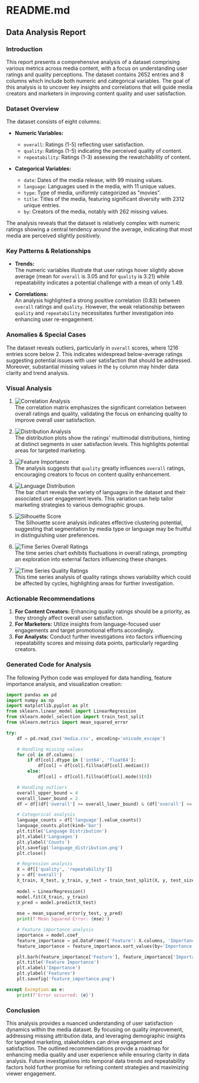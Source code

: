 # README.md

## Data Analysis Report

### Introduction

This report presents a comprehensive analysis of a dataset comprising various metrics across media content, with a focus on understanding user ratings and quality perceptions. The dataset contains 2652 entries and 8 columns which include both numeric and categorical variables. The goal of this analysis is to uncover key insights and correlations that will guide media creators and marketers in improving content quality and user satisfaction.

### Dataset Overview

The dataset consists of eight columns:

- **Numeric Variables:**  
  - `overall`: Ratings (1-5) reflecting user satisfaction.  
  - `quality`: Ratings (1-5) indicating the perceived quality of content.  
  - `repeatability`: Ratings (1-3) assessing the rewatchability of content.

- **Categorical Variables:**  
  - `date`: Dates of the media release, with 99 missing values.  
  - `language`: Languages used in the media, with 11 unique values.  
  - `type`: Type of media, uniformly categorized as "movies".  
  - `title`: Titles of the media, featuring significant diversity with 2312 unique entries.  
  - `by`: Creators of the media, notably with 262 missing values.

The analysis reveals that the dataset is relatively complex with numeric ratings showing a central tendency around the average, indicating that most media are perceived slightly positively.

### Key Patterns & Relationships

- **Trends:**  
  The numeric variables illustrate that user ratings hover slightly above average (mean for `overall` is 3.05 and for `quality` is 3.21) while repeatability indicates a potential challenge with a mean of only 1.49.

- **Correlations:**  
  An analysis highlighted a strong positive correlation (0.83) between `overall` ratings and `quality`. However, the weak relationship between `quality` and `repeatability` necessitates further investigation into enhancing user re-engagement.

### Anomalies & Special Cases

The dataset reveals outliers, particularly in `overall` scores, where 1216 entries score below 2. This indicates widespread below-average ratings suggesting potential issues with user satisfaction that should be addressed. Moreover, substantial missing values in the `by` column may hinder data clarity and trend analysis.

### Visual Analysis

1. ![Correlation Analysis](correlation.png)  
   The correlation matrix emphasizes the significant correlation between overall ratings and quality, validating the focus on enhancing quality to improve overall user satisfaction.

2. ![Distribution Analysis](distributions.png)  
   The distribution plots show the ratings' multimodal distributions, hinting at distinct segments in user satisfaction levels. This highlights potential areas for targeted marketing.

3. ![Feature Importance](feature_importance.png)  
   The analysis suggests that `quality` greatly influences `overall` ratings, encouraging creators to focus on content quality enhancement.

4. ![Language Distribution](language_distribution.png)  
   The bar chart reveals the variety of languages in the dataset and their associated user engagement levels. This variation can help tailor marketing strategies to various demographic groups.

5. ![Silhouette Score](silhouette.png)  
   The Silhouette score analysis indicates effective clustering potential, suggesting that segmentation by media type or language may be fruitful in distinguishing user preferences.

6. ![Time Series Overall Ratings](timeseries_date_overall.png)  
   The time series chart exhibits fluctuations in overall ratings, prompting an exploration into external factors influencing these changes.

7. ![Time Series Quality Ratings](timeseries_date_quality.png)  
   This time series analysis of quality ratings shows variability which could be affected by cycles, highlighting areas for further investigation.

### Actionable Recommendations

1. **For Content Creators:** Enhancing quality ratings should be a priority, as they strongly affect overall user satisfaction.
2. **For Marketers:** Utilize insights from language-focused user engagements and target promotional efforts accordingly.
3. **For Analysts:** Conduct further investigations into factors influencing repeatability scores and missing data points, particularly regarding creators.

### Generated Code for Analysis

The following Python code was employed for data handling, feature importance analysis, and visualization creation:

```python
import pandas as pd
import numpy as np
import matplotlib.pyplot as plt
from sklearn.linear_model import LinearRegression
from sklearn.model_selection import train_test_split
from sklearn.metrics import mean_squared_error

try:
    df = pd.read_csv('media.csv', encoding='unicode_escape')

    # Handling missing values
    for col in df.columns:
        if df[col].dtype in ['int64', 'float64']:
            df[col] = df[col].fillna(df[col].median())
        else:
            df[col] = df[col].fillna(df[col].mode()[0])

    # Handling outliers
    overall_upper_bound = 4
    overall_lower_bound = 2
    df = df[(df['overall'] >= overall_lower_bound) & (df['overall'] <= overall_upper_bound)]

    # Categorical analysis
    language_counts = df['language'].value_counts()
    language_counts.plot(kind='bar')
    plt.title('Language Distribution')
    plt.xlabel('Languages')
    plt.ylabel('Counts')
    plt.savefig('language_distribution.png')
    plt.close()

    # Regression analysis
    X = df[['quality', 'repeatability']]
    y = df['overall']
    X_train, X_test, y_train, y_test = train_test_split(X, y, test_size=0.2, random_state=42)
    
    model = LinearRegression()
    model.fit(X_train, y_train)
    y_pred = model.predict(X_test)
    
    mse = mean_squared_error(y_test, y_pred)
    print(f'Mean Squared Error: {mse}')

    # Feature importance analysis
    importance = model.coef_
    feature_importance = pd.DataFrame({'Feature': X.columns, 'Importance': importance})
    feature_importance = feature_importance.sort_values(by='Importance', ascending=False)

    plt.barh(feature_importance['Feature'], feature_importance['Importance'])
    plt.title('Feature Importance')
    plt.xlabel('Importance')
    plt.ylabel('Features')
    plt.savefig('feature_importance.png')

except Exception as e:
    print(f'Error occurred: {e}')
```

### Conclusion

This analysis provides a nuanced understanding of user satisfaction dynamics within the media dataset. By focusing on quality improvement, addressing missing attribution data, and leveraging demographic insights for targeted marketing, stakeholders can drive engagement and satisfaction. The outlined recommendations provide a roadmap for enhancing media quality and user experience while ensuring clarity in data analysis. Future investigations into temporal data trends and repeatability factors hold further promise for refining content strategies and maximizing viewer engagement.